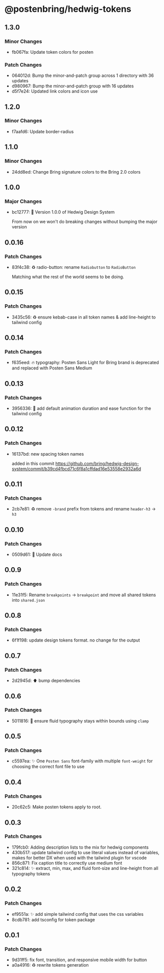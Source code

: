 # @postenbring/hedwig-tokens

## 1.3.0

### Minor Changes

- fb067fa: Update token colors for posten

### Patch Changes

- 064012d: Bump the minor-and-patch group across 1 directory with 36 updates
- d980967: Bump the minor-and-patch group with 16 updates
- d5f7e24: Updated link colors and icon use

## 1.2.0

### Minor Changes

- f7aafd6: Update border-radius

## 1.1.0

### Minor Changes

- 24dd8ed: Change Bring signature colors to the Bring 2.0 colors

## 1.0.0

### Major Changes

- bc12777: :tada: Version 1.0.0 of Hedwig Design System

  From now on we won't do breaking changes without bumping the major version

## 0.0.16

### Patch Changes

- 83f4c38: :recycle: radio-button: rename `Radiobutton` to `RadioButton`

  Matching what the rest of the world seems to be doing.

## 0.0.15

### Patch Changes

- 3435c56: :recycle: ensure kebab-case in all token names & add line-height to tailwind config

## 0.0.14

### Patch Changes

- f635eed: :fire: typography: Posten Sans Light for Bring brand is deprecated and replaced with Posten Sans Medium

## 0.0.13

### Patch Changes

- 3956336: :wrench: add default animation duration and ease function for the tailwind config

## 0.0.12

### Patch Changes

- 16137bd: new spacing token names

  added in this commit https://github.com/bring/hedwig-design-system/commit/b39cd4fbcd71c6f8a1cffdad16e53558e2932a6d

## 0.0.11

### Patch Changes

- 2cb7e81: :recycle: remove `-brand` prefix from tokens and rename `header-h3` -> `h3`

## 0.0.10

### Patch Changes

- 0509d61: :memo: Update docs

## 0.0.9

### Patch Changes

- 11e31f5: Rename `breakpoints` -> `breakpoint` and move all shared tokens into `shared.json`

## 0.0.8

### Patch Changes

- 6f1f198: update design tokens format. no change for the output

## 0.0.7

### Patch Changes

- 2d2945d: :arrow_up: bump dependencies

## 0.0.6

### Patch Changes

- 5011816: :lipstick: ensure fluid typography stays within bounds using `clamp`

## 0.0.5

### Patch Changes

- c5597ea: ✨ One `Posten Sans` font-family with multiple `font-weight` for choosing the correct font file to use

## 0.0.4

### Patch Changes

- 20c62c5: Make posten tokens apply to root.

## 0.0.3

### Patch Changes

- 179fcb0: Adding description lists to the mix for hedwig components
- 430b517: update tailwind config to use literal values instead of variables, makes for better DX when used with the tailwind plugin for vscode
- 856c871: Fix caption title to correctly use medium font
- 321c814: :sparkles: extract, min, max, and fluid font-size and line-height from all typography tokens

## 0.0.2

### Patch Changes

- ef9551a: :sparkles: add simple tailwind config that uses the css variables
- 8cdb781: add tsconfig for token package

## 0.0.1

### Patch Changes

- 9d31ff5: fix font, transition, and responsive mobile width for button
- a0a4916: :recycle: rewrite tokens generation
